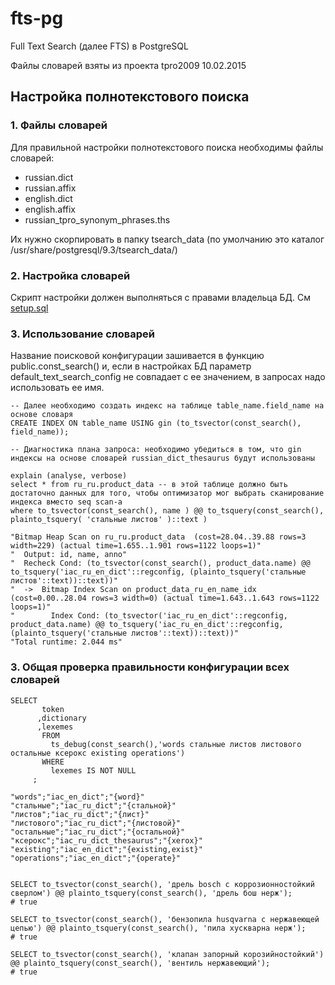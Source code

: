 # fts-pg

Full Text Search (далее FTS) в PostgreSQL

Файлы словарей взяты из проекта tpro2009 10.02.2015

## Настройка полнотекстового поиска

### 1. Файлы словарей

Для правильной настройки полнотекстового поиска необходимы файлы словарей:
 - russian.dict
 - russian.affix
 - english.dict
 - english.affix
 - russian_tpro_synonym_phrases.ths
 
Их нужно скорпировать в папку tsearch_data
(по умолчанию это каталог /usr/share/postgresql/9.3/tsearch_data/)

### 2. Настройка словарей

Скрипт настройки должен выполняться с правами владельца БД.
См [setup.sql](setup.sql)

### 3. Использование словарей

Название поисковой конфигурации зашивается в функцию public.const_search() и, если в настройках БД параметр default_text_search_config не совпадает с ее значением, в запросах надо использовать ее имя.


```
-- Далее необходимо создать индекс на таблице table_name.field_name на основе словаря
CREATE INDEX ON table_name USING gin (to_tsvector(const_search(), field_name));

-- Диагностика плана запроса: необходимо убедиться в том, что gin индексы на основе словарей russian_dict_thesaurus будут использованы

explain (analyse, verbose)
select * from ru_ru.product_data -- в этой таблице должно быть достаточно данных для того, чтобы оптимизатор мог выбрать сканирование индекса вместо seq scan-а
where to_tsvector(const_search(), name ) @@ to_tsquery(const_search(), plainto_tsquery( 'стальные листов' )::text )

"Bitmap Heap Scan on ru_ru.product_data  (cost=28.04..39.88 rows=3 width=229) (actual time=1.655..1.901 rows=1122 loops=1)"
"  Output: id, name, anno"
"  Recheck Cond: (to_tsvector(const_search(), product_data.name) @@ to_tsquery('iac_ru_en_dict'::regconfig, (plainto_tsquery('стальные листов'::text))::text))"
"  ->  Bitmap Index Scan on product_data_ru_en_name_idx  (cost=0.00..28.04 rows=3 width=0) (actual time=1.643..1.643 rows=1122 loops=1)"
"        Index Cond: (to_tsvector('iac_ru_en_dict'::regconfig, product_data.name) @@ to_tsquery('iac_ru_en_dict'::regconfig, (plainto_tsquery('стальные листов'::text))::text))"
"Total runtime: 2.044 ms"
```

### 3. Общая проверка правильности конфигурации всех словарей
```
SELECT 
       token
      ,dictionary
      ,lexemes
       FROM 
         ts_debug(const_search(),'words стальные листов листового остальные ксерокс existing operations')
       WHERE 
         lexemes IS NOT NULL
     ;

"words";"iac_en_dict";"{word}"
"стальные";"iac_ru_dict";"{стальной}"
"листов";"iac_ru_dict";"{лист}"
"листового";"iac_ru_dict";"{листовой}"
"остальные";"iac_ru_dict";"{остальной}"
"ксерокс";"iac_ru_dict_thesaurus";"{xerox}"
"existing";"iac_en_dict";"{existing,exist}"
"operations";"iac_en_dict";"{operate}"


SELECT to_tsvector(const_search(), 'дрель bosch с коррозионностойкий сверлом') @@ plainto_tsquery(const_search(), 'дрель бош нерж');
# true
 
SELECT to_tsvector(const_search(), 'бензопила husqvarna с нержавеющей цепью') @@ plainto_tsquery(const_search(), 'пила хускварна нерж');
# true

SELECT to_tsvector(const_search(), 'клапан запорный корозийностойкий') @@ plainto_tsquery(const_search(), 'вентиль нержавеющий');
# true
```
